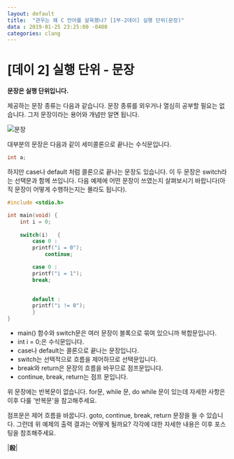 ```yaml
---
layout: default
title:  "관우는 왜 C 언어를 살육했나? [1부-2데이] 실행 단위(문장)"
data : 2019-01-25 23:25:00 -0400
categories: clang
---
```


# [데이 2] 실행 단위 - 문장

**문장은 실행 단위입니다.**

제공하는 문장 종류는 다음과 같습니다. 문장 종류를 외우거나 열심히 공부할 필요는 없습니다. 그저 문장이라는 용어와 개념만 알면 됩니다.

![문장](/assets/images/clan1-2-1.png)

대부분의 문장은 다음과 같이 세미콜론으로 끝나는 수식문입니다.

```c
int a;
```

하지만 case나 default 처럼 콜론으로 끝나는 문장도 있습니다. 이 두 문장은 switch라는 선택문과 함께 쓰입니다. 다음 예제에 어떤 문장이 쓰였는지 살펴보시기 바랍니다(아직 문장이 어떻게 수행하는지는 몰라도 됩니다).

```c
#include <stdio.h>

int main(void) {
	int i = 0;
	
	switch(i)	{
		case 0 :
		printf("i = 0");
            continue;

		case 0 :
		printf("i = 1");
		break;

		
		default :
		printf("i != 0");
		}
}

```


- main() 함수와 switch문은 여러 문장이 블록으로 묶여 있으니까 복합문입니다.
- int i = 0;은 수식문입니다.
- case나 default는 콜론으로 끝나는 문장입니다.
- switch는 선택적으로 흐름을 제어하므로 선택문입니다.
- break와 return은 문장의 흐름을 바꾸므로 점프문입니다.
- continue, break, return는 점프 문입니다.

위 문장에는 반복문이 없습니다. for문, while 문, do while 문이 있는데 자세한 사항은 이후 다룰 '반복문'을 참고해주세요.

점프문은 제어 흐름을 바꿉니다. goto, continue, break, return 문장을 들 수 있습니다. 그런데 위 예제의 출력 결과는 어떻게 될까요? 각각에 대한 자세한 내용은 이후 포스팅을 참조해주세요.

|**殺**|


